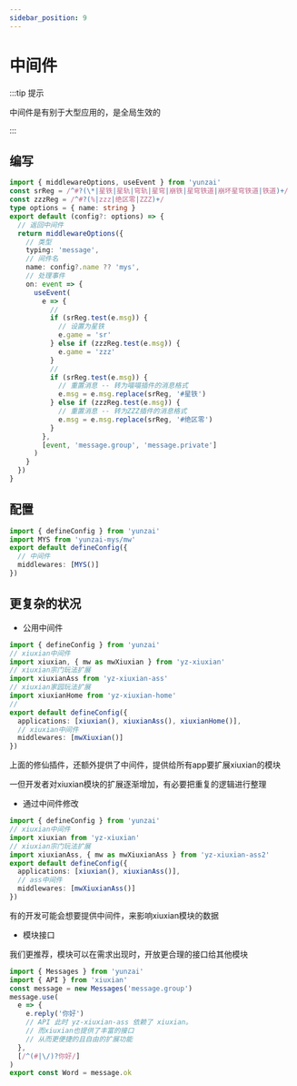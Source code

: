 ```yaml
---
sidebar_position: 9
---
```


# 中间件

:::tip 提示

中间件是有别于大型应用的，是全局生效的

:::

## 编写

```ts title="yunzai-mys/middleware.js"
import { middlewareOptions, useEvent } from 'yunzai'
const srReg = /^#?(\*|星铁|星轨|穹轨|星穹|崩铁|星穹铁道|崩坏星穹铁道|铁道)+/
const zzzReg = /^#?(%|zzz|绝区零|ZZZ)+/
type options = { name: string }
export default (config?: options) => {
  // 返回中间件
  return middlewareOptions({
    // 类型
    typing: 'message',
    // 间件名
    name: config?.name ?? 'mys',
    // 处理事件
    on: event => {
      useEvent(
        e => {
          //
          if (srReg.test(e.msg)) {
            // 设置为星铁
            e.game = 'sr'
          } else if (zzzReg.test(e.msg)) {
            e.game = 'zzz'
          }
          //
          if (srReg.test(e.msg)) {
            // 重置消息 -- 转为喵喵插件的消息格式
            e.msg = e.msg.replace(srReg, '#星铁')
          } else if (zzzReg.test(e.msg)) {
            // 重置消息 -- 转为ZZZ插件的消息格式
            e.msg = e.msg.replace(srReg, '#绝区零')
          }
        },
        [event, 'message.group', 'message.private']
      )
    }
  })
}
```

## 配置

```ts title="yunzai.config.js"
import { defineConfig } from 'yunzai'
import MYS from 'yunzai-mys/mw'
export default defineConfig({
  // 中间件
  middlewares: [MYS()]
})
```

## 更复杂的状况

- 公用中间件

```ts title="yunzai.config.js"
import { defineConfig } from 'yunzai'
// xiuxian中间件
import xiuxian, { mw as mwXiuxian } from 'yz-xiuxian'
// xiuxian宗门玩法扩展
import xiuxianAss from 'yz-xiuxian-ass'
// xiuxian家园玩法扩展
import xiuxianHome from 'yz-xiuxian-home'
//
export default defineConfig({
  applications: [xiuxian(), xiuxianAss(), xiuxianHome()],
  // xiuxian中间件
  middlewares: [mwXiuxian()]
})
```

上面的修仙插件，还额外提供了中间件，提供给所有app要扩展xiuxian的模块

一但开发者对xiuxian模块的扩展逐渐增加，有必要把重复的逻辑进行整理

- 通过中间件修改

```ts title="yunzai.config.js"
import { defineConfig } from 'yunzai'
// xiuxian中间件
import xiuxian from 'yz-xiuxian'
// xiuxian宗门玩法扩展
import xiuxianAss, { mw as mwXiuxianAss } from 'yz-xiuxian-ass2'
export default defineConfig({
  applications: [xiuxian(), xiuxianAss()],
  // ass中间件
  middlewares: [mwXiuxianAss()]
})
```

有的开发可能会想要提供中间件，来影响xiuxian模块的数据

- 模块接口

我们更推荐，模块可以在需求出现时，开放更合理的接口给其他模块

```ts title="./apps.js"
import { Messages } from 'yunzai'
import { API } from 'xiuxian'
const message = new Messages('message.group')
message.use(
  e => {
    e.reply('你好')
    // API 此时 yz-xiuxian-ass 依赖了 xiuxian。
    // 而xiuxian也提供了丰富的接口
    // 从而更便捷的且自由的扩展功能
  },
  [/^(#|\/)?你好/]
)
export const Word = message.ok
```
